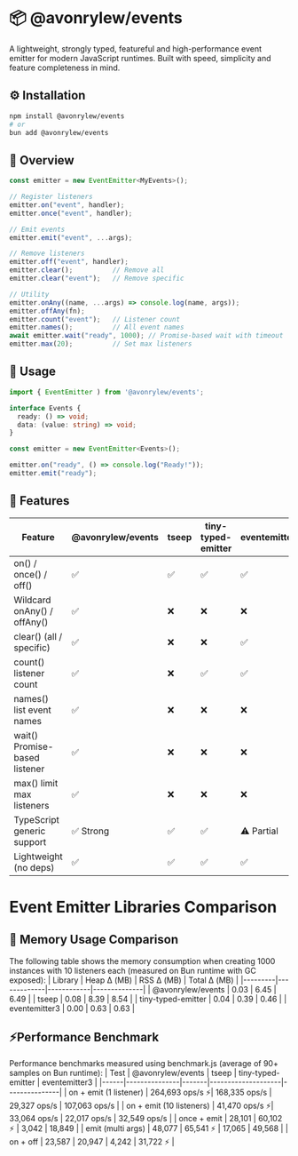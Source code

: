 # 📦 @avonrylew/events
A lightweight, strongly typed, featureful and high-performance event emitter for modern JavaScript runtimes.
Built with speed, simplicity and feature completeness in mind.

## ⚙️ Installation

```bash
npm install @avonrylew/events
# or
bun add @avonrylew/events
```

## 🧩 Overview

```typescript
const emitter = new EventEmitter<MyEvents>();

// Register listeners
emitter.on("event", handler);
emitter.once("event", handler);

// Emit events
emitter.emit("event", ...args);

// Remove listeners
emitter.off("event", handler);
emitter.clear();          // Remove all
emitter.clear("event");   // Remove specific

// Utility
emitter.onAny((name, ...args) => console.log(name, args));
emitter.offAny(fn);
emitter.count("event");   // Listener count
emitter.names();          // All event names
await emitter.wait("ready", 1000); // Promise-based wait with timeout
emitter.max(20);          // Set max listeners
```
## 🧩 Usage
```typescript
import { EventEmitter ) from '@avonrylew/events';

interface Events {
  ready: () => void;
  data: (value: string) => void;
}

const emitter = new EventEmitter<Events>();

emitter.on("ready", () => console.log("Ready!"));
emitter.emit("ready");
```

## 🚀 Features

| Feature                  | @avonrylew/events | tseep | tiny-typed-emitter | eventemitter3 |
|--------------------------|-------------------|-------|--------------------|---------------|
| on() / once() / off()    | ✅                | ✅    | ✅                 | ✅            |
| Wildcard onAny() / offAny() | ✅             | ❌    | ❌                 | ❌            |
| clear() (all / specific) | ✅                | ❌    | ❌                 | ✅            |
| count() listener count   | ✅                | ❌    | ✅                 | ✅            |
| names() list event names | ✅                | ❌    | ❌                 | ❌            |
| wait() Promise-based listener | ✅           | ❌    | ❌                 | ❌            |
| max() limit max listeners | ✅               | ❌    | ❌                 | ❌            |
| TypeScript generic support | ✅ Strong       | ✅    | ✅                 | ⚠️ Partial    |
| Lightweight (no deps)    | ✅                | ✅    | ✅                 | ✅            |
# Event Emitter Libraries Comparison

## 🧠 Memory Usage Comparison
The following table shows the memory consumption when creating 1000 instances with 10 listeners each (measured on Bun runtime with GC exposed):
| Library | Heap Δ (MB) | RSS Δ (MB) | Total Δ (MB) |
|---------|-------------|------------|--------------|
| @avonrylew/events | 0.03 | 6.45 | 6.49 |
| tseep | 0.08 | 8.39 | 8.54 |
| tiny-typed-emitter | 0.04 | 0.39 | 0.46 |
| eventemitter3 | 0.00 | 0.63 | 0.63 |

## ⚡Performance Benchmark
Performance benchmarks measured using benchmark.js (average of 90+ samples on Bun runtime):
| Test | @avonrylew/events | tseep | tiny-typed-emitter | eventemitter3 |
|------|---------------|-------|--------------------|---------------|
| on + emit (1 listener) | 264,693 ops/s ⚡| 168,335 ops/s | 29,327 ops/s | 107,063 ops/s |
| on + emit (10 listeners) | 41,470 ops/s ⚡| 33,064 ops/s | 22,017 ops/s | 32,549 ops/s |
| once + emit | 28,101 | 60,102 ⚡ | 3,042 | 18,849 |
| emit (multi args) | 48,077 | 65,541 ⚡ | 17,065 | 49,568 |
| on + off | 23,587 | 20,947 | 4,242 | 31,722 ⚡ |

